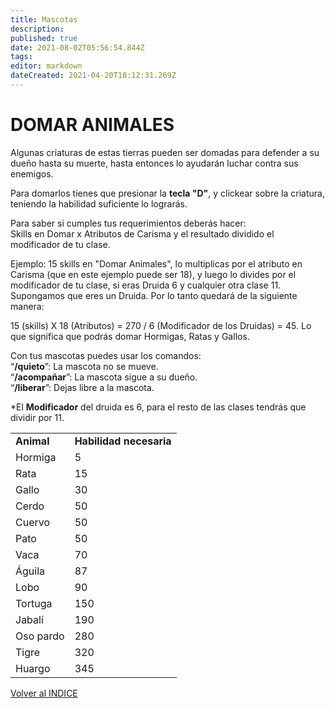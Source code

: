 ```yaml
---
title: Mascotas
description: 
published: true
date: 2021-08-02T05:56:54.844Z
tags: 
editor: markdown
dateCreated: 2021-04-20T18:12:31.269Z
---
```


# DOMAR ANIMALES

Algunas criaturas de estas tierras pueden ser domadas para defender a su dueño hasta su muerte, hasta entonces lo ayudarán luchar contra sus enemigos.  
  
Para domarlos tienes que presionar la **tecla "D"**, y clickear sobre la criatura, teniendo la habilidad suficiente lo lograrás.  
  
Para saber si cumples tus requerimientos deberás hacer:  
Skills en Domar x Atributos de Carisma y el resultado dividido el modificador de tu clase.  
  
Ejemplo: 15 skills en "Domar Animales", lo multiplicas por el atributo en Carisma (que en este ejemplo puede ser 18), y luego lo divides por el modificador de tu clase, si eras Druida 6 y cualquier otra clase 11. Supongamos que eres un Druida. Por lo tanto quedará de la siguiente manera:  
  
15 (skills) X 18 (Atributos) = 270 / 6 (Modificador de los Druidas) = 45. Lo que significa que podrás domar Hormigas, Ratas y Gallos.  
  
Con tus mascotas puedes usar los comandos:  
“**/quieto**”: La mascota no se mueve.  
“**/acompañar**”: La mascota sigue a su dueño.  
“**/liberar**”: Dejas libre a la mascota.

\*El **Modificador** del druida es 6, para el resto de las clases tendrás que dividir por 11.

|     |     |
| --- | --- |
| **Animal** | **Habilidad necesaria** |
| Hormiga | 5   |
| Rata | 15  |
| Gallo | 30  |
| Cerdo | 50  |
| Cuervo | 50  |
| Pato | 50  |
| Vaca | 70  |
| Águila | 87  |
| Lobo | 90  |
| Tortuga | 150 |
| Jabalí | 190 |
| Oso pardo | 280 |
| Tigre | 320 |
| Huargo | 345 |

[Volver al INDICE](/home)